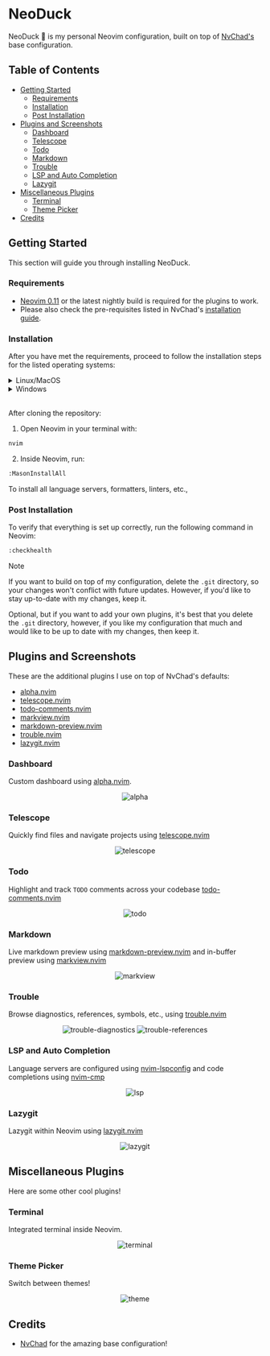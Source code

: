 # NeoDuck
NeoDuck :duck: is my personal Neovim configuration, built on top of [NvChad's](https://nvchad.com/) base configuration.

## Table of Contents
- [Getting Started](#getting-started)
  - [Requirements](#requirements)
  - [Installation](#installation)
  - [Post Installation](#post-installation)
- [Plugins and Screenshots](#plugins-and-screenshots)
  - [Dashboard](#dashboard)
  - [Telescope](#telescope)
  - [Todo](#todo)
  - [Markdown](#markdown)
  - [Trouble](#trouble)
  - [LSP and Auto Completion](#lsp-and-auto-completion)
  - [Lazygit](#lazygit)
- [Miscellaneous Plugins](#miscellaneous-plugins)
  - [Terminal](#terminal)
  - [Theme Picker](#theme-picker)
- [Credits](#credits)

## Getting Started
This section will guide you through installing NeoDuck.

### Requirements
* [Neovim 0.11](https://neovim.io/news/2025/03]) or the latest nightly build is required for the plugins to work. 
* Please also check the pre-requisites listed in NvChad's [installation guide](https://nvchad.com/docs/quickstart/install]).

### Installation
After you have met the requirements, proceed to follow the installation steps for the listed operating systems:

<details>

<summary>Linux/MacOS</summary>

Clone the repository with the following command:
```sh
git clone https://github.com/DuckyShine004/neo-duck ~/.config/nvim
```

</details>

<details>

<summary>Windows</summary>

Clone the repository with the following command:
```sh
git clone https://github.com/DuckyShine004/neo-duck ~/.config/nvim
```

</details>

<br>

After cloning the repository:
1) Open Neovim in your terminal with:
```sh
nvim
```

2) Inside Neovim, run:
```sh
:MasonInstallAll
```

To install all language servers, formatters, linters, etc.,

### Post Installation
To verify that everything is set up correctly, run the following command in Neovim:
```sh
:checkhealth
```

> [!NOTE]
> If you want to build on top of my configuration, delete the `.git` directory, so your changes won't conflict with future updates. However, if you'd like to stay up-to-date with my changes, keep it.

Optional, but if you want to add your own plugins, it's best that you delete the `.git` directory, however, if you like my configuration that much and would like to be up to date with my changes, then keep it.
## Plugins and Screenshots
These are the additional plugins I use on top of NvChad's defaults:
* [alpha.nvim](https://github.com/goolord/alpha-nvim)
* [telescope.nvim](https://github.com/nvim-telescope/telescope.nvim)
* [todo-comments.nvim](https://github.com/folke/todo-comments.nvim)
* [markview.nvim](https://github.com/OXY2DEV/markview.nvim)
* [markdown-preview.nvim](https://github.com/iamcco/markdown-preview.nvim)
* [trouble.nvim](https://github.com/folke/trouble.nvim)
* [lazygit.nvim](https://github.com/kdheepak/lazygit.nvim)

### Dashboard
Custom dashboard using [alpha.nvim](https://github.com/goolord/alpha-nvim).
<div align="center">

![alpha](snapshots/alpha.png)

</div>

### Telescope
Quickly find files and navigate projects using [telescope.nvim](https://github.com/nvim-telescope/telescope.nvim)

<div align="center">

![telescope](snapshots/telescope.png)

</div>

### Todo
Highlight and track `TODO` comments across your codebase [todo-comments.nvim](https://github.com/folke/todo-comments.nvim)

<div align="center">

![todo](snapshots/todo.png)

</div>

### Markdown
Live markdown preview using [markdown-preview.nvim](https://github.com/iamcco/markdown-preview.nvim) and in-buffer preview using [markview.nvim](https://github.com/OXY2DEV/markview.nvim)

<div align="center">

![markview](snapshots/markdown.png)

</div>

### Trouble
Browse diagnostics, references, symbols, etc., using [trouble.nvim](https://github.com/folke/trouble.nvim)

<div align="center">

![trouble-diagnostics](snapshots/trouble-diagnostics.png)
![trouble-references](snapshots/trouble-references.png)

</div>

### LSP and Auto Completion
Language servers are configured using [nvim-lspconfig](https://github.com/neovim/nvim-lspconfig) and code completions using [nvim-cmp](https://github.com/hrsh7th/nvim-cmp)

<div align="center">

![lsp](snapshots/lsp.png)

</div>

### Lazygit
Lazygit within Neovim using [lazygit.nvim](https://github.com/kdheepak/lazygit.nvim)

<div align="center">

![lazygit](snapshots/lazygit.png)

</div>

## Miscellaneous Plugins
Here are some other cool plugins!

### Terminal
Integrated terminal inside Neovim.

<div align="center">

![terminal](snapshots/float-term.png)

</div>

### Theme Picker
Switch between themes!

<div align="center">

![theme](snapshots/theme.png)

</div>

## Credits
* [NvChad](https://github.com/NvChad/NvChad) for the amazing base configuration!

